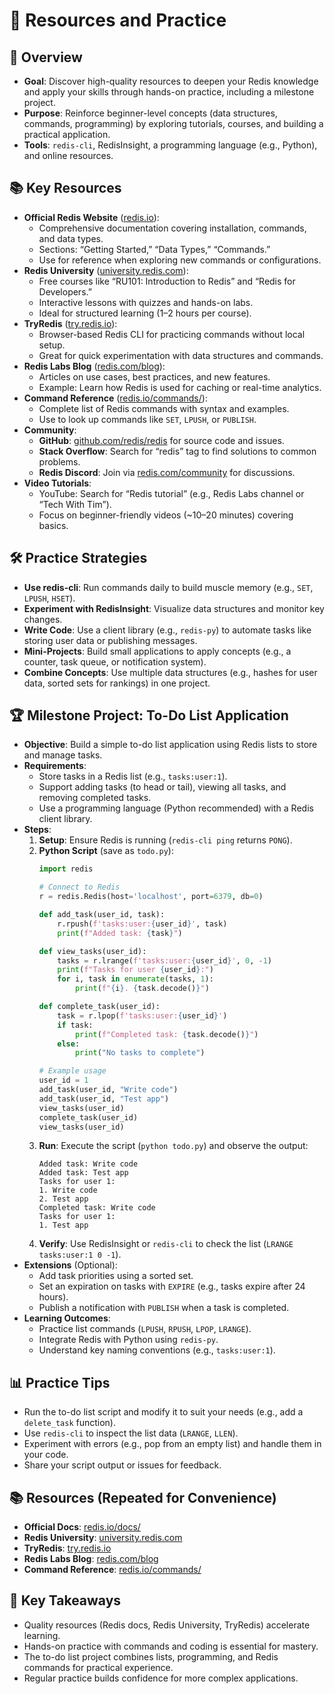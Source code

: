 # 🌈 Resources and Practice

## 🚀 Overview
- **Goal**: Discover high-quality resources to deepen your Redis knowledge and apply your skills through hands-on practice, including a milestone project.
- **Purpose**: Reinforce beginner-level concepts (data structures, commands, programming) by exploring tutorials, courses, and building a practical application.
- **Tools**: `redis-cli`, RedisInsight, a programming language (e.g., Python), and online resources.

## 📚 Key Resources
- **Official Redis Website** ([redis.io](https://redis.io)):
  - Comprehensive documentation covering installation, commands, and data types.
  - Sections: “Getting Started,” “Data Types,” “Commands.”
  - Use for reference when exploring new commands or configurations.
- **Redis University** ([university.redis.com](https://university.redis.com)):
  - Free courses like “RU101: Introduction to Redis” and “Redis for Developers.”
  - Interactive lessons with quizzes and hands-on labs.
  - Ideal for structured learning (1–2 hours per course).
- **TryRedis** ([try.redis.io](https://try.redis.io)):
  - Browser-based Redis CLI for practicing commands without local setup.
  - Great for quick experimentation with data structures and commands.
- **Redis Labs Blog** ([redis.com/blog](https://redis.com/blog)):
  - Articles on use cases, best practices, and new features.
  - Example: Learn how Redis is used for caching or real-time analytics.
- **Command Reference** ([redis.io/commands/](https://redis.io/commands/)):
  - Complete list of Redis commands with syntax and examples.
  - Use to look up commands like `SET`, `LPUSH`, or `PUBLISH`.
- **Community**:
  - **GitHub**: [github.com/redis/redis](https://github.com/redis/redis) for source code and issues.
  - **Stack Overflow**: Search for “redis” tag to find solutions to common problems.
  - **Redis Discord**: Join via [redis.com/community](https://redis.com/community) for discussions.
- **Video Tutorials**:
  - YouTube: Search for “Redis tutorial” (e.g., Redis Labs channel or “Tech With Tim”).
  - Focus on beginner-friendly videos (~10–20 minutes) covering basics.

## 🛠️ Practice Strategies
- **Use redis-cli**: Run commands daily to build muscle memory (e.g., `SET`, `LPUSH`, `HSET`).
- **Experiment with RedisInsight**: Visualize data structures and monitor key changes.
- **Write Code**: Use a client library (e.g., `redis-py`) to automate tasks like storing user data or publishing messages.
- **Mini-Projects**: Build small applications to apply concepts (e.g., a counter, task queue, or notification system).
- **Combine Concepts**: Use multiple data structures (e.g., hashes for user data, sorted sets for rankings) in one project.

## 🏆 Milestone Project: To-Do List Application
- **Objective**: Build a simple to-do list application using Redis lists to store and manage tasks.
- **Requirements**:
  - Store tasks in a Redis list (e.g., `tasks:user:1`).
  - Support adding tasks (to head or tail), viewing all tasks, and removing completed tasks.
  - Use a programming language (Python recommended) with a Redis client library.
- **Steps**:
  1. **Setup**: Ensure Redis is running (`redis-cli ping` returns `PONG`).
  2. **Python Script** (save as `todo.py`):
     ```python
     import redis

     # Connect to Redis
     r = redis.Redis(host='localhost', port=6379, db=0)

     def add_task(user_id, task):
         r.rpush(f'tasks:user:{user_id}', task)
         print(f"Added task: {task}")

     def view_tasks(user_id):
         tasks = r.lrange(f'tasks:user:{user_id}', 0, -1)
         print(f"Tasks for user {user_id}:")
         for i, task in enumerate(tasks, 1):
             print(f"{i}. {task.decode()}")

     def complete_task(user_id):
         task = r.lpop(f'tasks:user:{user_id}')
         if task:
             print(f"Completed task: {task.decode()}")
         else:
             print("No tasks to complete")

     # Example usage
     user_id = 1
     add_task(user_id, "Write code")
     add_task(user_id, "Test app")
     view_tasks(user_id)
     complete_task(user_id)
     view_tasks(user_id)
     ```
  3. **Run**: Execute the script (`python todo.py`) and observe the output:
     ```
     Added task: Write code
     Added task: Test app
     Tasks for user 1:
     1. Write code
     2. Test app
     Completed task: Write code
     Tasks for user 1:
     1. Test app
     ```
  4. **Verify**: Use RedisInsight or `redis-cli` to check the list (`LRANGE tasks:user:1 0 -1`).
- **Extensions** (Optional):
  - Add task priorities using a sorted set.
  - Set an expiration on tasks with `EXPIRE` (e.g., tasks expire after 24 hours).
  - Publish a notification with `PUBLISH` when a task is completed.
- **Learning Outcomes**:
  - Practice list commands (`LPUSH`, `RPUSH`, `LPOP`, `LRANGE`).
  - Integrate Redis with Python using `redis-py`.
  - Understand key naming conventions (e.g., `tasks:user:1`).

## 📊 Practice Tips
- Run the to-do list script and modify it to suit your needs (e.g., add a `delete_task` function).
- Use `redis-cli` to inspect the list data (`LRANGE`, `LLEN`).
- Experiment with errors (e.g., pop from an empty list) and handle them in your code.
- Share your script output or issues for feedback.

## 📚 Resources (Repeated for Convenience)
- **Official Docs**: [redis.io/docs/](https://redis.io/docs/)
- **Redis University**: [university.redis.com](https://university.redis.com)
- **TryRedis**: [try.redis.io](https://try.redis.io)
- **Redis Labs Blog**: [redis.com/blog](https://redis.com/blog)
- **Command Reference**: [redis.io/commands/](https://redis.io/commands/)

## 🔑 Key Takeaways
- Quality resources (Redis docs, Redis University, TryRedis) accelerate learning.
- Hands-on practice with commands and coding is essential for mastery.
- The to-do list project combines lists, programming, and Redis commands for practical experience.
- Regular practice builds confidence for more complex applications.